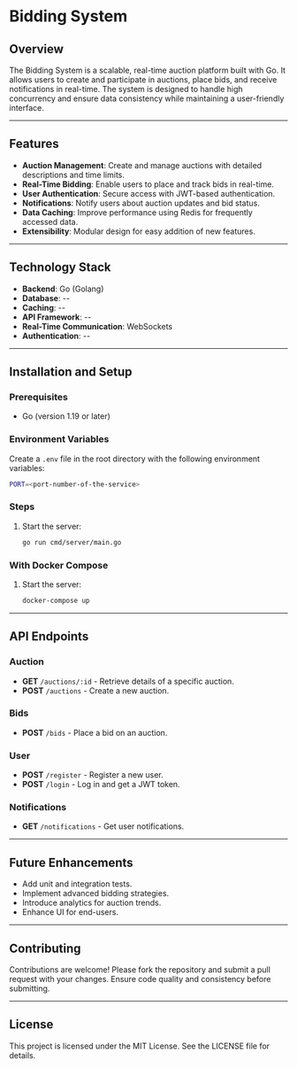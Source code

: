 # Bidding System

## Overview
The Bidding System is a scalable, real-time auction platform built with Go. It allows users to create and participate in auctions, place bids, and receive notifications in real-time. The system is designed to handle high concurrency and ensure data consistency while maintaining a user-friendly interface.

---

## Features
- **Auction Management**: Create and manage auctions with detailed descriptions and time limits.
- **Real-Time Bidding**: Enable users to place and track bids in real-time.
- **User Authentication**: Secure access with JWT-based authentication.
- **Notifications**: Notify users about auction updates and bid status.
- **Data Caching**: Improve performance using Redis for frequently accessed data.
- **Extensibility**: Modular design for easy addition of new features.

---

## Technology Stack
- **Backend**: Go (Golang)
- **Database**: --
- **Caching**: --
- **API Framework**: --
- **Real-Time Communication**: WebSockets
- **Authentication**: --


---

## Installation and Setup

### Prerequisites
- Go (version 1.19 or later)

### Environment Variables

Create a `.env` file in the root directory with the following environment variables:

```bash
PORT=<port-number-of-the-service>
```

### Steps

1. Start the server:
   ```bash
   go run cmd/server/main.go
   ```

### With Docker Compose

1. Start the server:
   ```bash
   docker-compose up
   ```

---

## API Endpoints

### Auction
- **GET** `/auctions/:id` - Retrieve details of a specific auction.
- **POST** `/auctions` - Create a new auction.

### Bids
- **POST** `/bids` - Place a bid on an auction.

### User
- **POST** `/register` - Register a new user.
- **POST** `/login` - Log in and get a JWT token.

### Notifications
- **GET** `/notifications` - Get user notifications.

---

## Future Enhancements
- Add unit and integration tests.
- Implement advanced bidding strategies.
- Introduce analytics for auction trends.
- Enhance UI for end-users.

---

## Contributing
Contributions are welcome! Please fork the repository and submit a pull request with your changes. Ensure code quality and consistency before submitting.

---

## License
This project is licensed under the MIT License. See the LICENSE file for details.
